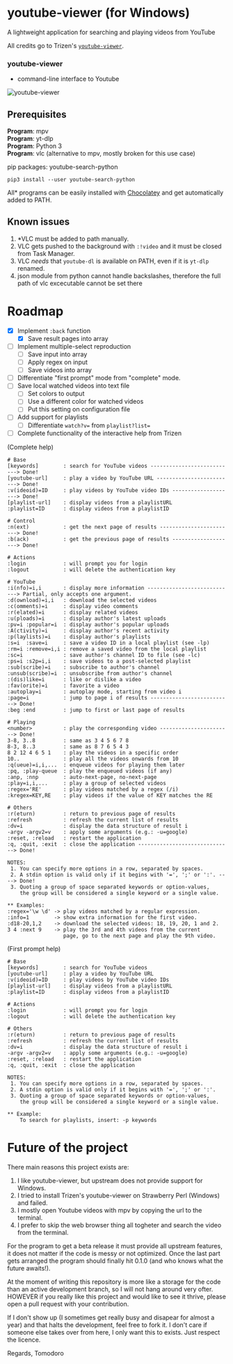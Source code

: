 # youtube-viewer (for Windows)
A lightweight application for searching and playing videos from YouTube

All credits go to Trizen's [`youtube-viewer`](https://github.com/trizen/youtube-viewer).

### youtube-viewer
* command-line interface to Youtube

![youtube-viewer](https://i.postimg.cc/HnbTypwG/Screenshot-5.png)

## Prerequisites
**Program**: mpv<br>
**Program**: yt-dlp<br>
**Program**: Python 3<br>
**Program**: vlc (alternative to mpv, mostly broken for this use case)<br>

pip packages: youtube-search-python
```
pip3 install --user youtube-search-python
```


All* programs can be easily installed with [Chocolatey](https://chocolatey.org/) and get automatically added to PATH.



## Known issues
1. *VLC must be added to path manually.
2. VLC gets pushed to the background with `:!video` and it must be closed from Task Manager.
3. VLC *needs* that `youtube-dl` is available on PATH, even if it is `yt-dlp` renamed.
4. json module from python cannot handle backslashes, therefore the full path of vlc excecutable cannot be set there

# Roadmap

- [x] Implement `:back` function
    - [x] Save result pages into array
- [ ] Implement multiple-select reproduction
    - [ ] Save input into array
    - [ ] Apply regex on input
    - [ ] Save videos into array
- [ ] Differentiate "first prompt" mode from "complete" mode.
- [ ] Save local watched videos into text file
    - [ ] Set colors to output
    - [ ] Use a different color for watched videos
    - [ ] Put this setting on configuration file
- [ ] Add support for playlists
    - [ ] Differentiate `watch?v=` from `playlist?list=`
- [ ] Complete functionality of the interactive help from Trizen

(Complete help)

```
# Base
[keywords]        : search for YouTube videos ---------------------------> Done!
[youtube-url]     : play a video by YouTube URL -------------------------> Done!
:v(ideoid)=ID     : play videos by YouTube video IDs --------------------> Done!
[playlist-url]    : display videos from a playlistURL
:playlist=ID      : display videos from a playlistID

# Control
:n(ext)           : get the next page of results ------------------------> Done!
:b(ack)           : get the previous page of results --------------------> Done!

# Actions
:login            : will prompt you for login
:logout           : will delete the authentication key

# YouTube
:i(nfo)=i,i       : display more information ----------------------------> Partial, only accepts one argument.
:d(ownload)=i,i   : download the selected videos
:c(omments)=i     : display video comments
:r(elated)=i      : display related videos
:u(ploads)=i      : display author's latest uploads
:pv=i :popular=i  : display author's popular uploads
:A(ctivity)=i     : display author's recent activity
:p(laylists)=i    : display author's playlists
:s=i  :save=i     : save a video ID in a local playlist (see -lp)
:rm=i :remove=i,i : remove a saved video from the local playlist
:sc=i             : save author's channel ID to file (see -lc)
:ps=i :s2p=i,i    : save videos to a post-selected playlist
:sub(scribe)=i    : subscribe to author's channel
:unsub(scribe)=i  : unsubscribe from author's channel
:(dis)like=i      : like or dislike a video
:fav(orite)=i     : favorite a video
:autoplay=i       : autoplay mode, starting from video i
:page=i           : jump to page i of results --------------------------> Done!
:beg :end         : jump to first or last page of results

# Playing
<number>          : play the corresponding video -----------------------> Done!
3-8, 3..8         : same as 3 4 5 6 7 8
8-3, 8..3         : same as 8 7 6 5 4 3
8 2 12 4 6 5 1    : play the videos in a specific order
10..              : play all the videos onwards from 10
:q(ueue)=i,i,...  : enqueue videos for playing them later
:pq, :play-queue  : play the enqueued videos (if any)
:anp, :nnp        : auto-next-page, no-next-page
:play=i,i,...     : play a group of selected videos
:regex='RE'       : play videos matched by a regex (/i)
:kregex=KEY,RE    : play videos if the value of KEY matches the RE

# Others
:r(eturn)         : return to previous page of results
:refresh          : refresh the current list of results
:dv=i             : display the data structure of result i
-argv -argv2=v    : apply some arguments (e.g.: -u=google)
:reset, :reload   : restart the application
:q, :quit, :exit  : close the application ------------------------------> Done!

NOTES:
 1. You can specify more options in a row, separated by spaces.
 2. A stdin option is valid only if it begins with '=', ';' or ':'. ----> Done!
 3. Quoting a group of space separated keywords or option-values,
    the group will be considered a single keyword or a single value.

** Examples:
:regex='\w \d' -> play videos matched by a regular expression.
:info=1        -> show extra information for the first video.
:d18-20,1,2    -> download the selected videos: 18, 19, 20, 1 and 2.
3 4 :next 9    -> play the 3rd and 4th videos from the current
                  page, go to the next page and play the 9th video.
```

(First prompt help)
```
# Base
[keywords]        : search for YouTube videos
[youtube-url]     : play a video by YouTube URL
:v(ideoid)=ID     : play videos by YouTube video IDs
[playlist-url]    : display videos from a playlistURL
:playlist=ID      : display videos from a playlistID

# Actions
:login            : will prompt you for login
:logout           : will delete the authentication key

# Others
:r(eturn)         : return to previous page of results
:refresh          : refresh the current list of results
:dv=i             : display the data structure of result i
-argv -argv2=v    : apply some arguments (e.g.: -u=google)
:reset, :reload   : restart the application
:q, :quit, :exit  : close the application

NOTES:
 1. You can specify more options in a row, separated by spaces.
 2. A stdin option is valid only if it begins with '=', ';' or ':'.
 3. Quoting a group of space separated keywords or option-values,
    the group will be considered a single keyword or a single value.

** Example:
    To search for playlists, insert: -p keywords
```

# Future of the project

There main reasons this project exists are:
1. I like youtube-viewer, but upstream does not provide support for Windows.
2. I tried to install Trizen's youtube-viewer on Strawberry Perl (Windows) and failed.
3. I mostly open Youtube videos with mpv by copying the url to the terminal.
4. I prefer to skip the web browser thing all togheter and search the video from the terminal.

For the program to get a beta release it must provide all upstream features, it does not matter if the code is messy or not optimized.
Once the last part gets arranged the program should finally hit 0.1.0 (and who knows what the future awaits!).

At the moment of writing this repository is more like a storage for the code than an active development branch, so I will not hang around very ofter.
HOWEVER if you really like this project and would like to see it thrive, please open a pull request with your contribution.

If I don't show up (I sometimes get really busy and disapear for almost a year) and that halts the development,
feel free to fork it. I don't care if someone else takes over from here, I only want this to exists. Just respect the licence.

Regards, Tomodoro
